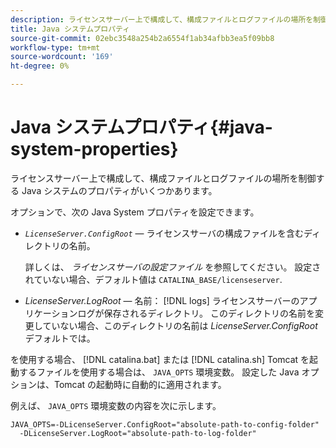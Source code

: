 ```yaml
---
description: ライセンスサーバー上で構成して、構成ファイルとログファイルの場所を制御する Java システムのプロパティがいくつかあります。
title: Java システムプロパティ
source-git-commit: 02ebc3548a254b2a6554f1ab34afbb3ea5f09bb8
workflow-type: tm+mt
source-wordcount: '169'
ht-degree: 0%

---
```


# Java システムプロパティ{#java-system-properties}

ライセンスサーバー上で構成して、構成ファイルとログファイルの場所を制御する Java システムのプロパティがいくつかあります。

オプションで、次の Java System プロパティを設定できます。

* *`LicenseServer.ConfigRoot`*  — ライセンスサーバの構成ファイルを含むディレクトリの名前。

  詳しくは、 *ライセンスサーバの設定ファイル* を参照してください。 設定されていない場合、デフォルト値は `CATALINA_BASE/licenseserver`.

* *LicenseServer.LogRoot*  — 名前： [!DNL logs] ライセンスサーバーのアプリケーションログが保存されるディレクトリ。 このディレクトリの名前を変更していない場合、このディレクトリの名前は *LicenseServer.ConfigRoot* デフォルトでは。

を使用する場合、 [!DNL catalina.bat] または [!DNL catalina.sh] Tomcat を起動するファイルを使用する場合は、 `JAVA_OPTS` 環境変数。 設定した Java オプションは、Tomcat の起動時に自動的に適用されます。

例えば、 `JAVA_OPTS` 環境変数の内容を次に示します。

```
JAVA_OPTS=-DLicenseServer.ConfigRoot="absolute-path-to-config-folder" 
  -DLicenseServer.LogRoot="absolute-path-to-log-folder"
```
